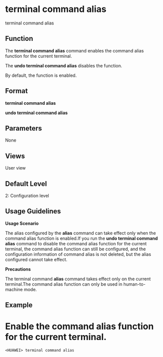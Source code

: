 terminal command alias
======================

terminal command alias

Function
--------



The **terminal command alias** command enables the command alias function for the current terminal.

The **undo terminal command alias** disables the function.



By default, the function is enabled.


Format
------

**terminal command alias**

**undo terminal command alias**


Parameters
----------

None

Views
-----

User view


Default Level
-------------

2: Configuration level


Usage Guidelines
----------------

**Usage Scenario**

The alias configured by the **alias** command can take effect only when the command alias function is enabled.If you run the **undo terminal command alias** command to disable the command alias function for the current terminal, the command alias function can still be configured, and the configuration information of command alias is not deleted, but the alias configured cannot take effect.

**Precautions**

The terminal command **alias** command takes effect only on the current terminal.The command alias function can only be used in human-to-machine mode.


Example
-------

# Enable the command alias function for the current terminal.
```
<HUAWEI> terminal command alias

```
